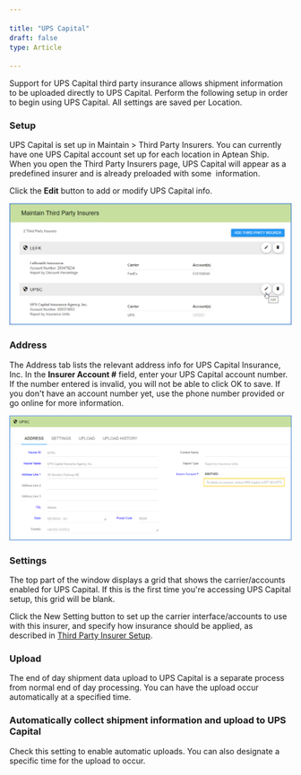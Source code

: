 ```yaml
---

title: "UPS Capital"
draft: false
type: Article

---
```


Support for UPS Capital third party insurance allows shipment information to be uploaded directly to UPS Capital. Perform the following setup in order to begin using UPS Capital. All settings are saved per Location.

### Setup

UPS Capital is set up in Maintain > Third Party Insurers. You can currently have one UPS Capital account set up for each location in Aptean Ship. When you open the Third Party Insurers page, UPS Capital will appear as a predefined insurer and is already preloaded with some  information.

Click the **Edit** button to add or modify UPS Capital info.

![](assets/images/3rdpartyinsurers-ups-capital-1-1.png)

### Address

The Address tab lists the relevant address info for UPS Capital Insurance, Inc. In the **Insurer Account #** field, enter your UPS Capital account number. If the number entered is invalid, you will not be able to click OK to save. If you don't have an account number yet, use the phone number provided or go online for more information.

![](assets/images/3rdpartyinsurers-ups-capital-2.png)

### Settings

The top part of the window displays a grid that shows the carrier/accounts enabled for UPS Capital. If this is the first time you're accessing UPS Capital setup, this grid will be blank.

Click the New Setting button to set up the carrier interface/accounts to use with this insurer, and specify how insurance should be applied, as described in [Third Party Insurer Setup](third-party-insurers-settings.md).

### Upload

The end of day shipment data upload to UPS Capital is a separate process from normal end of day processing. You can have the upload occur automatically at a specified time.

### Automatically collect shipment information and upload to UPS Capital

Check this setting to enable automatic uploads. You can also designate a specific time for the upload to occur.


